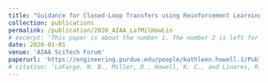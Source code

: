 ```yaml
---
title: "Guidance for Closed-Loop Transfers using Reinforcement Learning with Application to Libration Point Orbits"
collection: publications
permalink: /publication/2020_AIAA_LafMilHowLin
# excerpt: 'This paper is about the number 1. The number 2 is left for future work.'
date: 2020-01-01
venue: 'AIAA SciTech Forum'
paperurl: 'https://engineering.purdue.edu/people/kathleen.howell.1/Publications/Conferences/2020_AIAA_LafMilHowLin.pdf'
# citation: 'LaFarge, N. B., Miller, D., Howell, K. C., and Linares, R., &quot;Guidance for Closed-Loop Transfers using Reinforcement Learning with Application to Libration Point Orbits&quot;, AIAA SciTech Forum, Orlando, Florida, January 6-10, 2020.'
---
```

<!-- Download [here](http://nicklafarge.github.io/files/2020_AIAA_LafMilHowLin.pdf) -->
<!-- Recommended citation: Your Name, You. (2009). "Paper Title Number 1." <i>Journal 1</i>. 1(1). -->
